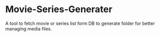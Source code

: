 # Movie-Series-Generater
A tool to fetch movie or series list form DB to generate folder for better managing media files.
